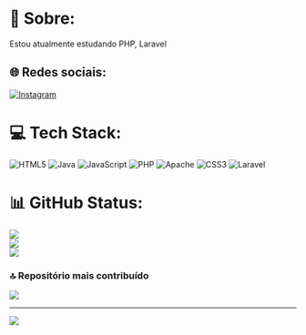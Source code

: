 # 💫 Sobre:
Estou atualmente estudando PHP, Laravel<br>


## 🌐 Redes sociais:
[![Instagram](https://img.shields.io/badge/Instagram-%23E4405F.svg?logo=Instagram&logoColor=white)](https://instagram.com/leoqzyy) 

# 💻 Tech Stack:
![HTML5](https://img.shields.io/badge/html5-%23E34F26.svg?style=for-the-badge&logo=html5&logoColor=white) ![Java](https://img.shields.io/badge/java-%23ED8B00.svg?style=for-the-badge&logo=openjdk&logoColor=white) ![JavaScript](https://img.shields.io/badge/javascript-%23323330.svg?style=for-the-badge&logo=javascript&logoColor=%23F7DF1E) ![PHP](https://img.shields.io/badge/php-%23777BB4.svg?style=for-the-badge&logo=php&logoColor=white) ![Apache](https://img.shields.io/badge/apache-%23D42029.svg?style=for-the-badge&logo=apache&logoColor=white) ![CSS3](https://img.shields.io/badge/css3-%231572B6.svg?style=for-the-badge&logo=css3&logoColor=white) ![Laravel](https://img.shields.io/badge/laravel-%23FF2D20.svg?style=for-the-badge&logo=laravel&logoColor=white)
# 📊 GitHub Status:
![](https://github-readme-stats.vercel.app/api?username=leooqzy&theme=dark&hide_border=false&include_all_commits=false&count_private=false)<br/>
![](https://nirzak-streak-stats.vercel.app/?user=leooqzy&theme=dark&hide_border=false)<br/>
![](https://github-readme-stats.vercel.app/api/top-langs/?username=leooqzy&theme=dark&hide_border=false&include_all_commits=false&count_private=false&layout=compact)

### 🔝 Repositório mais contribuído
![](https://github-contributor-stats.vercel.app/api?username=leooqzy&limit=5&theme=dark&combine_all_yearly_contributions=true)

---
[![](https://visitcount.itsvg.in/api?id=leooqzy&icon=0&color=4)](https://visitcount.itsvg.in)

<!-- Proudly created with GPRM ( https://gprm.itsvg.in ) -->
